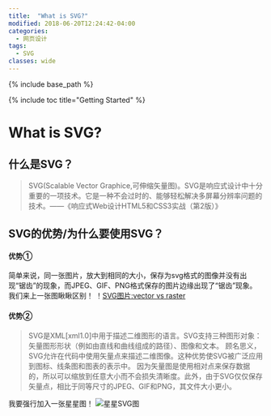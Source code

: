 ```yaml
---
title:  "What is SVG?"
modified: 2018-06-20T12:24:42-04:00
categories: 
  - 网页设计
tags:
  - SVG
classes: wide
---
```


 {% include base_path %}

 {% include toc title="Getting Started" %}

# What is SVG?
## 什么是SVG？
> SVG(Scalable Vector Graphice,可伸缩矢量图)。SVG是响应式设计中十分重要的一项技术。它是一种不会过时的、能够轻松解决多屏幕分辨率问题的技术。——《响应式Web设计HTML5和CSS3实战（第2版）》

## SVG的优势/为什么要使用SVG？
#### 优势①
简单来说，同一张图片，放大到相同的大小，保存为svg格式的图像并没有出现“锯齿”的现象，而JPEG、GIF、PNG格式保存的图片边缘出现了“锯齿”现象。
我们来上一张图瞅瞅区别！
！[SVG图片:vector vs raster](http://beyourowngraphicdesigner.co.uk/wp-content/uploads/2015/02/Vector-vs-Raster-25.png)
#### 优势②
> SVG是XML[xml1.0]中用于描述二维图形的语言。SVG支持三种图形对象：矢量图形形状（例如由直线和曲线组成的路径）、图像和文本。
  顾名思义，SVG允许在代码中使用矢量点来描述二维图像。这种优势使SVG被广泛应用到图标、线条图和图表的表示中。
 因为矢量图是使用相对点来保存数据的，所以可以缩放到任意大小而不会损失清晰度。此外，由于SVG仅仅保存矢量点，相比于同等尺寸的JPEG、GIF和PNG，其文件大小更小。

我要强行加入一张星星图！
![星星SVG图](/minimal-mistakes/images/Star.svg) 
